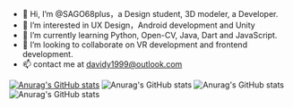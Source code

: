 - 👋 Hi, I’m @SAGO68plus，a Design student, 3D modeler, a Developer.
- 👀 I’m interested in UX Design，Android development and Unity
- 🌱 I’m currently learning Python, Open-CV, Java, Dart and JavaScript.
- 💞️ I’m looking to collaborate on VR development and frontend development.
- 📫 contact me at davidy1999@outlook.com

[![Anurag's GitHub stats](https://github-readme-stats.vercel.app/api?username=SAGO68plus)](https://github.com/anuraghazra/github-readme-stats)
![Anurag's GitHub stats](https://github-readme-stats.vercel.app/api?username=SAGO68plus&count_private=true)
![Anurag's GitHub stats](https://github-readme-stats.vercel.app/api?username=aSAGO68plus&show_icons=true)
![Anurag's GitHub stats](https://github-readme-stats.vercel.app/api?username=SAGO68plus&show_icons=true&theme=radical)

